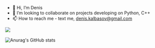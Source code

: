 - 👋 Hi, I’m Denis
- 👀 I’m looking to collaborate on projects developing on Python, C++
- 📫 How to reach me - text me, denis.kalbasov@gmail.com

<a href=""> <img align="center" src="https://github-readme-stats-sigma-five.vercel.app/api/top-langs/?username=DeneesK&theme=react&line_height=40&hide=css"/> </a>
<br>
<br>
![Anurag's GitHub stats](https://github-readme-stats.vercel.app/api?username=deneesk&show_icons=true&theme=radical)
<!---
DeneesK/DeneesK is a ✨ special ✨ repository because its `README.md` (this file) appears on your GitHub profile.
You can click the Preview link to take a look at your changes.
--->
